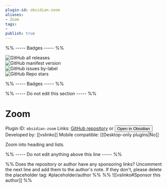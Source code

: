 ```yaml
---
plugin-id: obsidian-zoom
aliases:
- Zoom
tags: 
- 
publish: true
---
```


%% ----- Badges ----- %%

![GitHub all releases](https://img.shields.io/github/downloads/vslinko/obsidian-zoom/total?color=573E7A&logo=github&style=for-the-badge)   
![GitHub manifest version](https://img.shields.io/github/manifest-json/v/vslinko/obsidian-zoom?color=573E7A&logo=github&style=for-the-badge)   
![GitHub issues by-label](https://img.shields.io/github/issues/vslinko/obsidian-zoom/help%20wanted?color=573E7A&logo=github&style=for-the-badge)   
![GitHub Repo stars](https://img.shields.io/github/stars/vslinko/obsidian-zoom?color=573E7A&logo=github&style=for-the-badge)

%% ----- Badges ----- %%

%% ----- Do not edit this section ----- %%

# Zoom

Plugin ID: `obsidian-zoom`
Links: [GitHub repository](https://github.com/vslinko/obsidian-zoom) or [<button id=HH>Open in Obsidian</button>](obsidian://goto-plugin?id=obsidian-zoom)
Developed by: [[vslinko]]
Mobile compatible: [[Desktop-only plugins|No]]

Zoom into heading and lists.

%% ----- Do not edit anything above this line ----- %% 

%% Does the repository or author have any sponsoring links? Uncomment the next line and add them to the author's note. If they don't, please delete the placeholder tag: #placeholder/author %%
%% ![[vslinko#Sponsor this author]] %%
